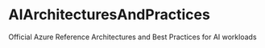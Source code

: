 # AIArchitecturesAndPractices
Official Azure Reference Architectures and Best Practices for AI workloads 

